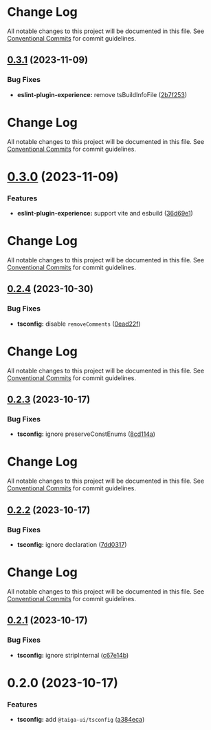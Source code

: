 # Change Log

All notable changes to this project will be documented in this file. See
[Conventional Commits](https://conventionalcommits.org) for commit guidelines.

## [0.3.1](https://github.com/taiga-family/linters/compare/@taiga-ui/tsconfig@0.3.0...@taiga-ui/tsconfig@0.3.1) (2023-11-09)

### Bug Fixes

- **eslint-plugin-experience:** remove tsBuildInfoFile
  ([2b7f253](https://github.com/taiga-family/linters/commit/2b7f253d53dc0e8afa78cb567eb92f1cb4b77f1b))

# Change Log

All notable changes to this project will be documented in this file. See
[Conventional Commits](https://conventionalcommits.org) for commit guidelines.

# [0.3.0](https://github.com/taiga-family/linters/compare/@taiga-ui/tsconfig@0.2.4...@taiga-ui/tsconfig@0.3.0) (2023-11-09)

### Features

- **eslint-plugin-experience:** support vite and esbuild
  ([36d69e1](https://github.com/taiga-family/linters/commit/36d69e1607b7b3060d848368445c13ea233e384b))

# Change Log

All notable changes to this project will be documented in this file. See
[Conventional Commits](https://conventionalcommits.org) for commit guidelines.

## [0.2.4](https://github.com/taiga-family/linters/compare/@taiga-ui/tsconfig@0.2.3...@taiga-ui/tsconfig@0.2.4) (2023-10-30)

### Bug Fixes

- **tsconfig:** disable `removeComments`
  ([0ead22f](https://github.com/taiga-family/linters/commit/0ead22f85e94b06c47fe21b337ede9e93a5c8053))

# Change Log

All notable changes to this project will be documented in this file. See
[Conventional Commits](https://conventionalcommits.org) for commit guidelines.

## [0.2.3](https://github.com/taiga-family/linters/compare/@taiga-ui/tsconfig@0.2.2...@taiga-ui/tsconfig@0.2.3) (2023-10-17)

### Bug Fixes

- **tsconfig:** ignore preserveConstEnums
  ([8cd114a](https://github.com/taiga-family/linters/commit/8cd114a0168c863bfb8c42f90f42aa3b2962f902))

# Change Log

All notable changes to this project will be documented in this file. See
[Conventional Commits](https://conventionalcommits.org) for commit guidelines.

## [0.2.2](https://github.com/taiga-family/linters/compare/@taiga-ui/tsconfig@0.2.1...@taiga-ui/tsconfig@0.2.2) (2023-10-17)

### Bug Fixes

- **tsconfig:** ignore declaration
  ([7dd0317](https://github.com/taiga-family/linters/commit/7dd0317b458fee38c0dec956c539f05737c42327))

# Change Log

All notable changes to this project will be documented in this file. See
[Conventional Commits](https://conventionalcommits.org) for commit guidelines.

## [0.2.1](https://github.com/taiga-family/linters/compare/@taiga-ui/tsconfig@0.2.0...@taiga-ui/tsconfig@0.2.1) (2023-10-17)

### Bug Fixes

- **tsconfig:** ignore stripInternal
  ([c67e14b](https://github.com/taiga-family/linters/commit/c67e14bf330cb4a962999db169f49ebddb5e8f8c))

# 0.2.0 (2023-10-17)

### Features

- **tsconfig:** add `@taiga-ui/tsconfig`
  ([a384eca](https://github.com/taiga-family/linters/commit/a384ecac1e036a66d5a7e95f9bb6790f34a592d9))
